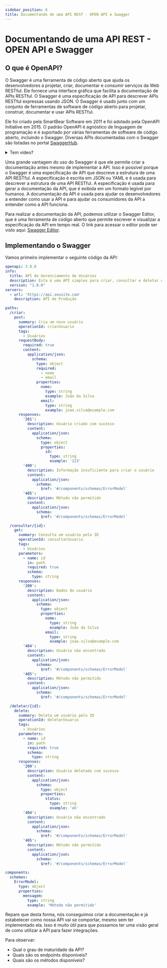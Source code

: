 ```yaml
---
sidebar_position: 6
title: Documentando de uma API REST - OPEN API e Swagger
---
```


# Documentando de uma API REST - OPEN API e Swagger

## O que é OpenAPI?

O Swagger é uma ferramenta de código aberto que ajuda os desenvolvedores a projetar, criar, documentar e consumir serviços da Web RESTful. Ele fornece uma interface gráfica que facilita a documentação de APIs RESTful. O Swagger é uma especificação de API para descrever APIs RESTful expressas usando JSON. O Swagger é usado junto com um conjunto de ferramentas de software de código aberto para projetar, construir, documentar e usar APIs RESTful.

Ele foi criado pela SmartBear Software em 2011 e foi adotado pela OpenAPI Initiative em 2015. O padrão OpenAPI é agnóstico de linguagem de programação e é suportado por várias ferramentas de software de código aberto, incluindo o Swagger. Diversas APIs documentadas com o Swagger são listadas no portal [SwaggerHub](https://app.swaggerhub.com/home).


<details>
    <summary>Tem vídeo?</summary>
    <iframe width="600" height="480" max-width="80vw" src="https://www.youtube.com/embed/3nl9AzttzBQ?si=UDuMd64vQn2u2wSI" title="YouTube video player" frameborder="0" allow="accelerometer; autoplay; clipboard-write; encrypted-media; gyroscope; picture-in-picture; web-share" allowfullscreen style={{display: 'block', marginLeft: 'auto', maxHeight: '80vh', marginRight: 'auto', marginBottom: '16px'}}></iframe>

</details>

Uma grande vantagem do uso do Swagger é que ele permite criar a documentação antes mesmo de implementar a API. Isso é possível porque o Swagger é uma especificação de API que descreve a estrutura de uma API RESTful. A especificação é escrita em JSON ou YAML e é usada para descrever a estrutura de uma API RESTful. A especificação é usada para gerar a documentação da API, que é exibida em um formato legível por humanos. A documentação da API é usada para ajudar os desenvolvedores a entender como usar a API e para ajudar os consumidores da API a entender como a API funciona.

Para realizar a documentação da API, podemos utilizar o Swagger Editor, que é uma ferramenta de código aberto que permite escrever e visualizar a especificação da API em tempo real. O link para acessar o editor pode ser visto aqui: [Swagger Editor](https://editor.swagger.io/).

## Implementando o Swagger

Vamos primeiro implementar o seguinte código da API:

```yaml
openapi: 3.0.0
info:
  title: API de Gerenciamento de Usuários
  description: Esta é uma API simples para criar, consultar e deletar usuários.
  version: "1.0.0"
servers:
  - url: 'https://api.seusite.com'
    description: API de Produção

paths:
  /criar:
    post:
      summary: Cria um novo usuário
      operationId: criarUsuario
      tags:
        - Usuários
      requestBody:
        required: true
        content:
          application/json:
            schema:
              type: object
              required:
                - nome
                - email
              properties:
                nome:
                  type: string
                  example: João da Silva
                email:
                  type: string
                  example: joao.silva@example.com
      responses:
        '201':
          description: Usuário criado com sucesso
          content:
            application/json:
              schema:
                type: object
                properties:
                  id:
                    type: string
                    example: '123'
        '400':
          description: Informação insuficiente para criar o usuário
          content:
            application/json:
              schema:
                $ref: '#/components/schemas/ErrorModel'
        '405':
          description: Método não permitido
          content:
            application/json:
              schema:
                $ref: '#/components/schemas/ErrorModel'

  /consultar/{id}:
    get:
      summary: Consulta um usuário pelo ID
      operationId: consultarUsuario
      tags:
        - Usuários
      parameters:
        - name: id
          in: path
          required: true
          schema:
            type: string
      responses:
        '200':
          description: Dados do usuário
          content:
            application/json:
              schema:
                type: object
                properties:
                  nome:
                    type: string
                    example: João da Silva
                  email:
                    type: string
                    example: joao.silva@example.com
        '404':
          description: Usuário não encontrado
          content:
            application/json:
              schema:
                $ref: '#/components/schemas/ErrorModel'
        '405':
          description: Método não permitido
          content:
            application/json:
              schema:
                $ref: '#/components/schemas/ErrorModel'

  /deletar/{id}:
    delete:
      summary: Deleta um usuário pelo ID
      operationId: deletarUsuario
      tags:
        - Usuários
      parameters:
        - name: id
          in: path
          required: true
          schema:
            type: string
      responses:
        '200':
          description: Usuário deletado com sucesso
          content:
            application/json:
              schema:
                type: object
                properties:
                  status:
                    type: string
                    example: 'ok'
        '404':
          description: Usuário não encontrado
          content:
            application/json:
              schema:
                $ref: '#/components/schemas/ErrorModel'
        '405':
          description: Método não permitido
          content:
            application/json:
              schema:
                $ref: '#/components/schemas/ErrorModel'

components:
  schemas:
    ErrorModel:
      type: object
      properties:
        mensagem:
          type: string
          example: 'Método não permitido'

```

Repare que desta forma, nós conseguimos criar a documentação e já estabelecer como nossa API vai se comportar, mesmo sem ter implementado ela. Isso é muito útil para que possamos ter uma visão geral de como utilizar a API para fazer integrações.

Para observar:

- Qual o grau de maturidade da API?
- Quais são os endpoints disponíveis?
- Quais são os métodos disponíveis?
